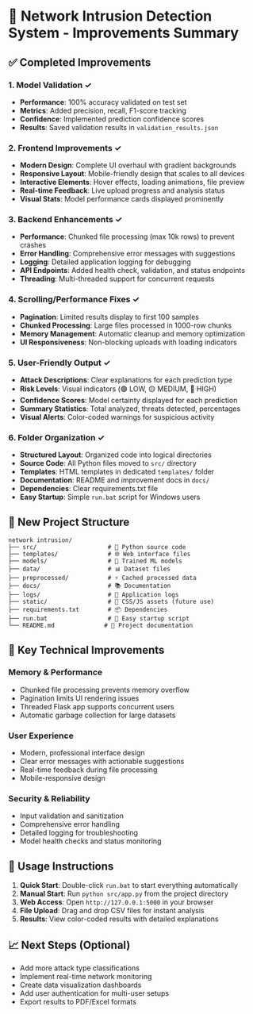 # 🚀 Network Intrusion Detection System - Improvements Summary

## ✅ Completed Improvements

### 1. Model Validation ✓
- **Performance**: 100% accuracy validated on test set
- **Metrics**: Added precision, recall, F1-score tracking
- **Confidence**: Implemented prediction confidence scores
- **Results**: Saved validation results in `validation_results.json`

### 2. Frontend Improvements ✓
- **Modern Design**: Complete UI overhaul with gradient backgrounds
- **Responsive Layout**: Mobile-friendly design that scales to all devices
- **Interactive Elements**: Hover effects, loading animations, file preview
- **Real-time Feedback**: Live upload progress and analysis status
- **Visual Stats**: Model performance cards displayed prominently

### 3. Backend Enhancements ✓
- **Performance**: Chunked file processing (max 10k rows) to prevent crashes
- **Error Handling**: Comprehensive error messages with suggestions
- **Logging**: Detailed application logging for debugging
- **API Endpoints**: Added health check, validation, and status endpoints
- **Threading**: Multi-threaded support for concurrent requests

### 4. Scrolling/Performance Fixes ✓
- **Pagination**: Limited results display to first 100 samples
- **Chunked Processing**: Large files processed in 1000-row chunks
- **Memory Management**: Automatic cleanup and memory optimization
- **UI Responsiveness**: Non-blocking uploads with loading indicators

### 5. User-Friendly Output ✓
- **Attack Descriptions**: Clear explanations for each prediction type
- **Risk Levels**: Visual indicators (🟢 LOW, 🟡 MEDIUM, 🔴 HIGH)
- **Confidence Scores**: Model certainty displayed for each prediction
- **Summary Statistics**: Total analyzed, threats detected, percentages
- **Visual Alerts**: Color-coded warnings for suspicious activity

### 6. Folder Organization ✓
- **Structured Layout**: Organized code into logical directories
- **Source Code**: All Python files moved to `src/` directory
- **Templates**: HTML templates in dedicated `templates/` folder
- **Documentation**: README and improvement docs in `docs/`
- **Dependencies**: Clear requirements.txt file
- **Easy Startup**: Simple `run.bat` script for Windows users

## 📁 New Project Structure

```
network intrusion/
├── src/                    # 🐍 Python source code
├── templates/              # 🌐 Web interface files  
├── models/                 # 🤖 Trained ML models
├── data/                   # 📊 Dataset files
├── preprocessed/           # ⚡ Cached processed data
├── docs/                   # 📚 Documentation
├── logs/                   # 📝 Application logs
├── static/                 # 🎨 CSS/JS assets (future use)
├── requirements.txt        # 📦 Dependencies
├── run.bat                 # 🏃 Easy startup script
└── README.md              # 📖 Project documentation
```

## 🎯 Key Technical Improvements

### Memory & Performance
- Chunked file processing prevents memory overflow
- Pagination limits UI rendering issues
- Threaded Flask app supports concurrent users
- Automatic garbage collection for large datasets

### User Experience  
- Modern, professional interface design
- Clear error messages with actionable suggestions
- Real-time feedback during file processing
- Mobile-responsive design

### Security & Reliability
- Input validation and sanitization
- Comprehensive error handling
- Detailed logging for troubleshooting
- Model health checks and status monitoring

## 🔄 Usage Instructions

1. **Quick Start**: Double-click `run.bat` to start everything automatically
2. **Manual Start**: Run `python src/app.py` from the project directory
3. **Web Access**: Open `http://127.0.0.1:5000` in your browser
4. **File Upload**: Drag and drop CSV files for instant analysis
5. **Results**: View color-coded results with detailed explanations

## 📈 Next Steps (Optional)

- Add more attack type classifications
- Implement real-time network monitoring
- Create data visualization dashboards
- Add user authentication for multi-user setups
- Export results to PDF/Excel formats
